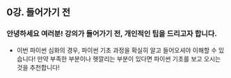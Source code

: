 ## 0강. 들어가기 전

### 안녕하세요 여러분! 강의가 들어가기 전, 개인적인 팁을 드리고자 합니다.
- 이번 파이썬 심화의 경우, 파이썬 기초 과정을 확실히 알고 들어오셔야 이해할 수 있습니다! 만약 부족한 부분이나 헷깔리는 부분이 있다면 파이썬 기초를 보고 오시는 것을 추천합니다!
<!--stackedit_data:
eyJoaXN0b3J5IjpbLTYwODA3OTcwNF19
-->